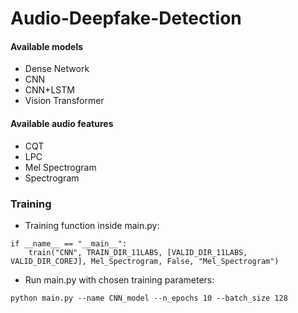 # Audio-Deepfake-Detection

#### Available models
- Dense Network
- CNN
- CNN+LSTM
- Vision Transformer

#### Available audio features
- CQT
- LPC
- Mel Spectrogram
- Spectrogram

### Training

- Training function inside main.py:
```
if __name__ == "__main__":
    train("CNN", TRAIN_DIR_11LABS, [VALID_DIR_11LABS, VALID_DIR_COREJ], Mel_Spectrogram, False, "Mel_Spectrogram")
```

- Run main.py with chosen training parameters:

```
python main.py --name CNN_model --n_epochs 10 --batch_size 128
```

